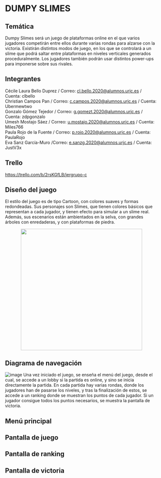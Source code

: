 # DUMPY SLIMES

## Temática
Dumpy Slimes será un juego de plataformas online en el que varios jugadores competirán entre ellos durante varias rondas para alzarse con la victoria. 
Existirán distintos modos de juego, en los que se controlará a un slime que podrá saltar entre plataformas en niveles verticales generados proceduralmente. 
Los jugadores también podrán usar distintos power-ups para imponerse sobre sus rivales.

## Integrantes
Cécile Laura Bello Duprez / Correo: cl.bello.2020@alumnos.urjc.es / Cuenta: clbello <br />
Christian Campos Pan / Correo: c.campos.2020@alumnos.urjc.es / Cuenta: Ubermewtwo <br />
Gonzalo Gómez Tejedor / Correo: g.gomezt.2020@alumnos.urjc.es / Cuenta: zdpgonzalo <br />
Umesh Mostajo Sáez / Correo: u.mostajo.2020@alumnos.urjc.es / Cuenta: Miles766 <br />
Paula Rojo de la Fuente / Correo: p.rojo.2020@alumnos.urjc.es / Cuenta: PaulaRojo <br />
Eva Sanz García-Muro /Correo: e.sanzg.2020@alumnos.urjc.es / Cuenta: JustV3x <br />

## Trello
https://trello.com/b/2rsKGfLB/jergrupo-c <br/>

## Diseño del juego
El estilo del juego es de tipo Cartoon, con colores suaves y formas redondeadas. Sus personajes son Slimes, que tienen colores básicos que representan a cada jugador, y tienen efecto para simular a un slime real. Además, sus escenarios están ambientados en la selva, con grandes árboles con enredaderas, y con plataformas de piedra.<br/>
<p align="center">
  <img src="https://user-images.githubusercontent.com/116154873/204624327-9c32ab65-33f8-4c02-a2f9-0a55238c06ef.png" width="400" heigth="400"/>
</p>

## Diagrama de navegación
![image](https://user-images.githubusercontent.com/116154873/204613804-16e69892-c959-406b-96c1-53e5e560c880.png)
Una vez iniciado el juego, se enseña el menú del juego, desde el cual, se accede a un lobby si la partida es online, y sino se inicia directamente la partida. En cada partida hay varias rondas, donde los jugadores han de pasarse los niveles, y tras la finalización de estos, se accede a un ranking donde se muestran los puntos de cada jugador. Si un jugador consigue todos los puntos necesarios, se muestra la pantalla de victoria.<br/>

## Menú principal

## Pantalla de juego

## Pantalla de ranking

## Pantalla de victoria
